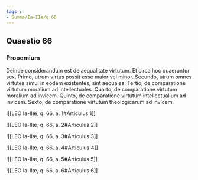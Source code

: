 ```yaml
---
tags : 
- Summa/Ia-IIæ/q.66
---
```


## Quaestio 66

### Prooemium

Deinde considerandum est de aequalitate virtutum. Et circa hoc quaeruntur sex. Primo, utrum virtus possit esse maior vel minor. Secundo, utrum omnes virtutes simul in eodem existentes, sint aequales. Tertio, de comparatione virtutum moralium ad intellectuales. Quarto, de comparatione virtutum moralium ad invicem. Quinto, de comparatione virtutum intellectualium ad invicem. Sexto, de comparatione virtutum theologicarum ad invicem.

![[LEO Ia-IIæ, q. 66, a. 1#Articulus 1]]

![[LEO Ia-IIæ, q. 66, a. 2#Articulus 2]]

![[LEO Ia-IIæ, q. 66, a. 3#Articulus 3]]

![[LEO Ia-IIæ, q. 66, a. 4#Articulus 4]]

![[LEO Ia-IIæ, q. 66, a. 5#Articulus 5]]

![[LEO Ia-IIæ, q. 66, a. 6#Articulus 6]]

